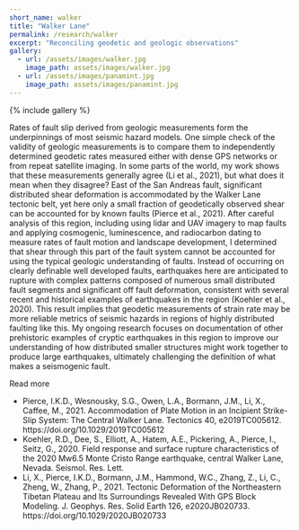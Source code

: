 ```yaml
---
short_name: walker
title: "Walker Lane" 
permalink: /research/walker
excerpt: "Reconciling geodetic and geologic observations"
gallery:
  - url: /assets/images/walker.jpg
    image_path: assets/images/walker.jpg 
  - url: /assets/images/panamint.jpg
    image_path: assets/images/panamint.jpg 
---
```


{% include gallery %}

Rates of fault slip derived from geologic measurements form the underpinnings of most seismic hazard models. One simple check of the validity of geologic measurements is to compare them to independently determined geodetic rates measured either with dense GPS networks or from repeat satellite imaging. In some parts of the world, my work shows that these measurements generally agree (Li et al., 2021),  but what does it mean when they disagree? East of the San Andreas fault, significant distributed shear deformation is accommodated by the Walker Lane tectonic belt, yet here only a small fraction of geodetically observed shear can be accounted for by known faults (Pierce et al., 2021). After careful analysis of this region, including using lidar and UAV imagery to map faults and applying cosmogenic, luminescence, and radiocarbon dating to measure rates of fault motion and landscape development, I determined that shear through this part of the fault system cannot be accounted for using the typical geologic understanding of faults. Instead of occurring on clearly definable well developed faults, earthquakes here are anticipated to rupture with complex patterns composed of numerous small distributed fault segments and significant off fault deformation, consistent with several recent and historical examples of earthquakes in the region (Koehler et al., 2020). This result implies that geodetic measurements of strain rate may be more reliable metrics of seismic hazards in regions of highly distributed faulting like this. My ongoing research focuses on documentation of other prehistoric examples of cryptic earthquakes in this region to improve our understanding of how distributed smaller structures might work together to produce large earthquakes, ultimately challenging the definition of what makes a seismogenic fault. 



Read more
<ul>
  <li>Pierce, I.K.D., Wesnousky, S.G., Owen, L.A., Bormann, J.M., Li, X., Caffee, M., 2021. Accommodation of Plate Motion in an Incipient Strike-Slip System: The Central Walker Lane. Tectonics 40, e2019TC005612. https://doi.org/10.1029/2019TC005612 </li>
  <li>Koehler, R.D., Dee, S., Elliott, A., Hatem, A.E., Pickering, A., Pierce, I., Seitz, G., 2020. Field response and surface rupture characteristics of the 2020 Mw6.5 Monte Cristo Range earthquake, central Walker Lane, Nevada. Seismol. Res. Lett. </li>
  <li>Li, X., Pierce, I.K.D., Bormann, J.M., Hammond, W.C., Zhang, Z., Li, C., Zheng, W., Zhang, P., 2021. Tectonic Deformation of the Northeastern Tibetan Plateau and Its Surroundings Revealed With GPS Block Modeling. J. Geophys. Res. Solid Earth 126, e2020JB020733. https://doi.org/10.1029/2020JB020733</li>

